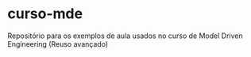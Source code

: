 # curso-mde
Repositório para os exemplos de aula usados no curso de Model Driven Engineering (Reuso avançado)
